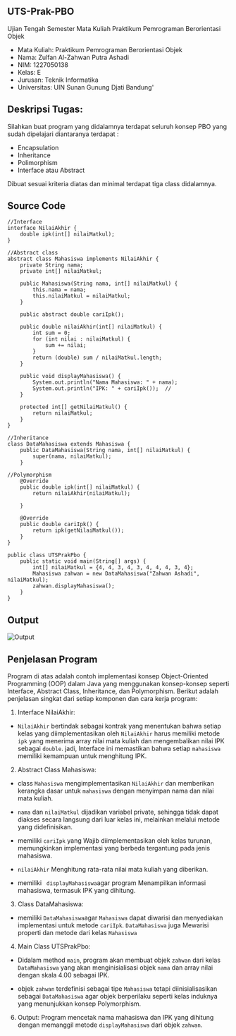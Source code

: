 ## UTS-Prak-PBO
Ujian Tengah Semester Mata Kuliah Praktikum Pemrograman Berorientasi Objek

- Mata Kuliah: Praktikum Pemrograman Berorientasi Objek
- Nama: Zulfan Al-Zahwan Putra Ashadi
- NIM: 1227050138
- Kelas: E
- Jurusan: Teknik Informatika
- Universitas: UIN Sunan Gunung Djati Bandung'


## Deskripsi Tugas:
Silahkan buat program yang didalamnya terdapat seluruh konsep PBO yang sudah dipelajari diantaranya terdapat :

* Encapsulation
* Inheritance
* Polimorphism
* Interface atau Abstract
  
Dibuat sesuai kriteria diatas dan minimal terdapat tiga class didalamnya.


## **Source Code**

```
//Interface
interface NilaiAkhir {
    double ipk(int[] nilaiMatkul);
}

//Abstract class
abstract class Mahasiswa implements NilaiAkhir {
    private String nama;
    private int[] nilaiMatkul;

    public Mahasiswa(String nama, int[] nilaiMatkul) {
        this.nama = nama;
        this.nilaiMatkul = nilaiMatkul;
    }

    public abstract double cariIpk();

    public double nilaiAkhir(int[] nilaiMatkul) {
        int sum = 0;
        for (int nilai : nilaiMatkul) {
            sum += nilai;
        }
        return (double) sum / nilaiMatkul.length;
    }

    public void displayMahasiswa() {
        System.out.println("Nama Mahasiswa: " + nama);
        System.out.println("IPK: " + cariIpk());  //
    }

    protected int[] getNilaiMatkul() {
        return nilaiMatkul;
    }
}

//Inheritance
class DataMahasiswa extends Mahasiswa {
    public DataMahasiswa(String nama, int[] nilaiMatkul) {
        super(nama, nilaiMatkul);
    }

//Polymorphism
    @Override
    public double ipk(int[] nilaiMatkul) {
        return nilaiAkhir(nilaiMatkul);
    
    }

    @Override
    public double cariIpk() {
        return ipk(getNilaiMatkul());
    }
}

public class UTSPrakPbo {
    public static void main(String[] args) {
        int[] nilaiMatkul = {4, 4, 3, 4, 3, 4, 4, 4, 3, 4};  
        Mahasiswa zahwan = new DataMahasiswa("Zahwan Ashadi", nilaiMatkul);
        zahwan.displayMahasiswa();
    }
}

```

## **Output**
![Output](https://github.com/Zahwan07/UTS-Prak-PBO/assets/118150521/969ae7ec-784b-4e64-86fd-4cbf48bb473f)


## Penjelasan Program

Program di atas adalah contoh implementasi konsep Object-Oriented Programming (OOP) dalam Java yang menggunakan konsep-konsep seperti Interface, Abstract Class, Inheritance, dan Polymorphism. Berikut adalah penjelasan singkat dari setiap komponen dan cara kerja program:

1. Interface NilaiAkhir:
* ```NilaiAkhir``` bertindak sebagai kontrak yang menentukan bahwa setiap kelas yang diimplementasikan oleh ```NilaiAkhir```  harus memiliki metode ```ipk``` yang menerima array nilai mata kuliah dan mengembalikan nilai IPK sebagai ```double```. jadi, Interface ini memastikan bahwa setiap ```mahasiswa``` memiliki kemampuan untuk menghitung IPK.


2. Abstract Class Mahasiswa:
* class ```Mahasiswa``` mengimplementasikan ```NilaiAkhir``` dan memberikan kerangka dasar untuk ```mahasiswa``` dengan menyimpan nama dan nilai mata kuliah.

* ```nama``` dan ```nilaiMatkul``` dijadikan variabel private, sehingga tidak dapat diakses secara langsung dari luar kelas ini, melainkan melalui metode yang didefinisikan.
  
* memiliki ```cariIpk``` yang Wajib diimplementasikan oleh kelas turunan, memungkinkan implementasi yang berbeda tergantung pada jenis mahasiswa.
  
* ```nilaiAkhir``` Menghitung rata-rata nilai mata kuliah yang diberikan.
  
* memiliki ``` displayMahasiswa```agar program Menampilkan informasi mahasiswa, termasuk IPK yang dihitung.
  

3.  Class DataMahasiswa:
* memiliki ```DataMahasiswa```agar ```Mahasiswa``` dapat diwarisi dan menyediakan implementasi untuk metode ```cariIpk```. ```DataMahasiswa``` juga Mewarisi properti dan metode dari kelas ```Mahasiswa```


4. Main Class UTSPrakPbo:
* Didalam method ```main```, program akan membuat objek ```zahwan``` dari kelas ```DataMahasiswa``` yang akan menginisialisasi objek ```nama``` dan array nilai dengan skala 4.00 sebagai IPK.

* objek ```zahwan``` terdefinisi sebagai tipe ```Mahasiswa``` tetapi diinisialisasikan sebagai ```DataMahasiswa``` agar objek berperilaku seperti kelas induknya yang menunjukkan konsep Polymorphism.


6. Output:
Program mencetak nama mahasiswa dan IPK yang dihitung dengan memanggil metode ```displayMahasiswa``` dari objek ```zahwan```.



